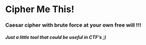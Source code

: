 # Cipher Me This!

### Caesar cipher with brute force at your own free will !!!

##### Just a little tool that could be useful in CTF's ;)
